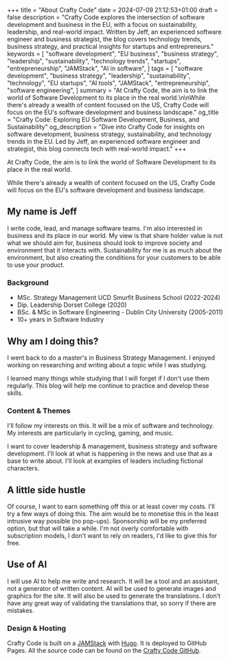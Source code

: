 +++
title = "About Crafty Code"
date = 2024-07-09 21:12:53+01:00
draft = false
description = "Crafty Code explores the intersection of software development and business in the EU, with a focus on sustainability, leadership, and real-world impact. Written by Jeff, an experienced software engineer and business strategist, the blog covers technology trends, business strategy, and practical insights for startups and entrepreneurs."
keywords = [
    "software development",
    "EU business",
    "business strategy",
    "leadership",
    "sustainability",
    "technology trends",
    "startups",
    "entrepreneurship",
    "JAMStack",
    "AI in software",
]
tags = [
    "software development",
    "business strategy",
    "leadership",
    "sustainability",
    "technology",
    "EU startups",
    "AI tools",
    "JAMStack",
    "entrepreneurship",
    "software engineering",
]
summary = "At Crafty Code, the aim is to link the world of Software Development to its place in the real world.\n\nWhile there's already a wealth of content focused on the US, Crafty Code will focus on the EU's software development and business landscape."
og_title = "Crafty Code: Exploring EU Software Development, Business, and Sustainability"
og_description = "Dive into Crafty Code for insights on software development, business strategy, sustainability, and technology trends in the EU. Led by Jeff, an experienced software engineer and strategist, this blog connects tech with real-world impact."
+++

At Crafty Code, the aim is to link the world of Software Development to its place in the real world.

While there's already a wealth of content focused on the US, Crafty Code will focus on the EU's software development and business landscape.

## My name is Jeff

I write code, lead, and manage software teams. I'm also interested in business and its place in our world. My view is that share holder value is not what we should aim for, business should look to improve society and environment that it interacts with. Sustainability for me is as much about the environment, but also creating the conditions for your customers to be able to use your product. 

### Background

- MSc. Strategy Management UCD Smurfit Business School (2022-2024)
- Dip. Leadership Dorset College (2020)
- BSc. & MSc in Software Engineering - Dublin City University (2005-2011)
- 10+ years in Software Industry

## Why am I doing this?

I went back to do a master's in Business Strategy Management. I enjoyed working on researching and writing about a topic while I was studying.

I learned many things while studying that I will forget if I don't use them regularly. This blog will help me continue to practice and develop these skills.

### Content & Themes

I'll follow my interests on this. It will be a mix of software and technology. My interests are particularly in cycling, gaming, and music.

I want to cover leadership & management, business strategy and software development. I'll look at what is happening in the news and use that as a base to write about. I'll look at examples of leaders including fictional characters.

## A little side hustle

Of course, I want to earn something off this or at least cover my costs. I'll try a few ways of doing this. The aim would be to monetise this in the least intrusive way possible (no pop-ups). Sponsorship will be my preferred option, but that will take a while. I'm not overly comfortable with subscription models, I don't want to rely on readers, I'd like to give this for free.

## Use of AI

I will use AI to help me write and research. It will be a tool and an assistant, not a generator of written content. AI will be used to generate images and graphics for the site. It will also be used to generate the translations. I don't have any great way of validating the translations that, so sorry if there are mistakes. 

### Design & Hosting

Crafty Code is built on a [JAMStack](https://jamstack.org/) with [Hugo](https://gohugo.io/). It is deployed to GitHub Pages. All the source code can be found on the [Crafty Code GitHub](https://github.com/Crafty-Code).